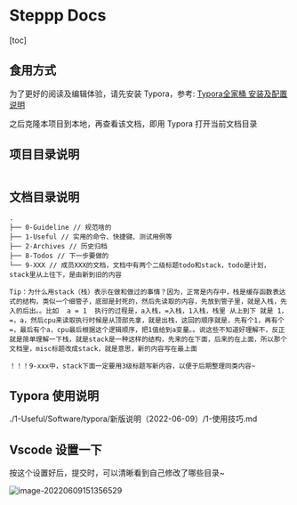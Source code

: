 # Steppp Docs

[toc]

## 食用方式

为了更好的阅读及编辑体验，请先安装 Typora，参考: [Typora全家桶 安装及配置说明](http://101.43.138.54/typora/index.html)

之后克隆本项目到本地，再查看该文档，即用 Typora 打开当前文档目录



## 项目目录说明

```
```



## 文档目录说明

```
.
├── 0-Guideline // 规范啥的
├── 1-Useful // 实用的命令、快捷键、测试用例等
├── 2-Archives // 历史归档
├── 8-Todos // 下一步要做的
└── 9-XXX // 成员XXX的文档，文档中有两个二级标题todo和stack，todo是计划，stack里从上往下，是由新到旧的内容

Tip：为什么用stack（栈）表示在做和做过的事情？因为，正常是内存中，栈是缓存函数表达式的结构，类似一个细管子，底部是封死的，然后先读取的内容，先放到管子里，就是入栈，先入的后出。。比如  a = 1  执行的过程是，a入栈，=入栈，1入栈，栈里 从上到下 就是 1，=，a，然后cpu来读取执行时候是从顶部先拿，就是出栈，这回的顺序就是，先有个1，再有个=，最后有个a，cpu最后根据这个逻辑顺序，把1值给到a变量。。说这些不知道好理解不，反正就是简单理解一下栈，就是stack是一种这样的结构，先来的在下面，后来的在上面，所以那个文档里，misc标题改成stack，就是意思，新的内容写在最上面

！！！9-xxx中，stack下面一定要用3级标题写新内容，以便于后期整理同类内容~
```

## Typora 使用说明

./1-Useful/Software/typora/新版说明（2022-06-09）/1-使用技巧.md

## Vscode 设置一下

按这个设置好后，提交时，可以清晰看到自己修改了哪些目录~

![image-20220609151356529](https://raw.githubusercontent.com/vacrain/typora_img/main/2022/2022-06-09_15-13-56_image-20220609151356529.png)
